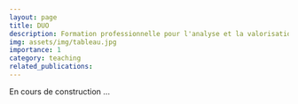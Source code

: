 ```yaml
---
layout: page
title: DUO
description: Formation professionnelle pour l'analyse et la valorisation de données "omiques".
img: assets/img/tableau.jpg
importance: 1
category: teaching
related_publications: 
---
```


En cours de construction ...